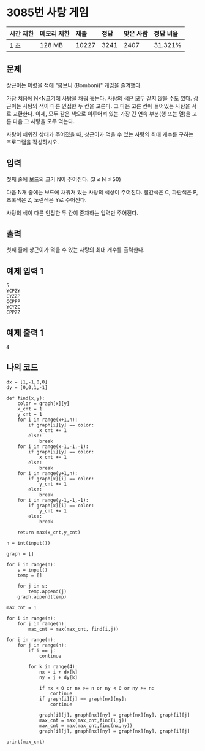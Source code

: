 # 3085번 사탕 게임

| 시간 제한 | 메모리 제한 | 제출  | 정답 | 맞은 사람 | 정답 비율 |
| :-------- | :---------- | :---- | :--- | :-------- | :-------- |
| 1 초      | 128 MB      | 10227 | 3241 | 2407      | 31.321%   |

## 문제

상근이는 어렸을 적에 "봄보니 (Bomboni)" 게임을 즐겨했다.

가장 처음에 N×N크기에 사탕을 채워 놓는다. 사탕의 색은 모두 같지 않을 수도 있다. 상근이는 사탕의 색이 다른 인접한 두 칸을 고른다. 그 다음 고른 칸에 들어있는 사탕을 서로 교환한다. 이제, 모두 같은 색으로 이루어져 있는 가장 긴 연속 부분(행 또는 열)을 고른 다음 그 사탕을 모두 먹는다.

사탕이 채워진 상태가 주어졌을 때, 상근이가 먹을 수 있는 사탕의 최대 개수를 구하는 프로그램을 작성하시오.

## 입력

첫째 줄에 보드의 크기 N이 주어진다. (3 ≤ N ≤ 50)

다음 N개 줄에는 보드에 채워져 있는 사탕의 색상이 주어진다. 빨간색은 C, 파란색은 P, 초록색은 Z, 노란색은 Y로 주어진다.

사탕의 색이 다른 인접한 두 칸이 존재하는 입력만 주어진다.

## 출력

첫째 줄에 상근이가 먹을 수 있는 사탕의 최대 개수를 출력한다.

## 예제 입력 1 

```
5
YCPZY
CYZZP
CCPPP
YCYZC
CPPZZ
```

## 예제 출력 1 

```
4
```

## 나의 코드

```
dx = [1,-1,0,0]
dy = [0,0,1,-1]

def find(x,y):
    color = graph[x][y]
    x_cnt = 1
    y_cnt = 1
    for i in range(x+1,n):
        if graph[i][y] == color:
            x_cnt += 1
        else:
            break
    for i in range(x-1,-1,-1):
        if graph[i][y] == color:
            x_cnt += 1
        else:
            break
    for i in range(y+1,n):
        if graph[x][i] == color:
            y_cnt += 1
        else:
            break
    for i in range(y-1,-1,-1):
        if graph[x][i] == color:
            y_cnt += 1
        else:
            break

    return max(x_cnt,y_cnt)

n = int(input())

graph = []

for i in range(n):
    s = input()
    temp = []

    for j in s:
        temp.append(j)
    graph.append(temp)

max_cnt = 1

for i in range(n):
    for j in range(n):
        max_cnt = max(max_cnt, find(i,j))

for i in range(n):
    for j in range(n):
        if i == j:
            continue

        for k in range(4):
            nx = i + dx[k]
            ny = j + dy[k]

            if nx < 0 or nx >= n or ny < 0 or ny >= n:
                continue
            if graph[i][j] == graph[nx][ny]:
                continue

            graph[i][j], graph[nx][ny] = graph[nx][ny], graph[i][j]
            max_cnt = max(max_cnt,find(i,j))
            max_cnt = max(max_cnt,find(nx,ny))
            graph[i][j], graph[nx][ny] = graph[nx][ny], graph[i][j]

print(max_cnt)
```

